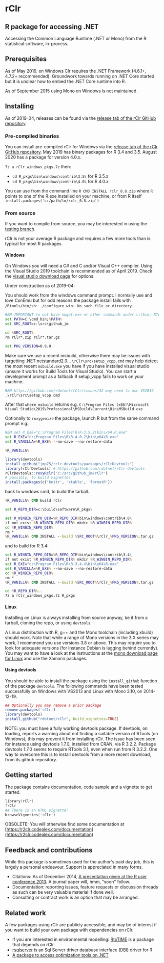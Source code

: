 # rClr

## R package for accessing .NET

Accessing the Common Language Runtime (.NET or Mono) from the R statistical software, in-process.

## Prerequisites

As of May 2019, on Windows Clr requires the .NET Framework (4.6.1+, 4.7.2+ recommended). Groundwork towards running on .NET Core started but it is unclear how to embed the .NET Core runtime into R.

As of September 2015 using Mono on Windows is not maintained.

## Installing

As of 2019-04, releases can be found via the [release tab of the rClr GitHub repository](https://github.com/rdotnet/rClr/releases).

### Pre-compiled binaries

You can install pre-compiled rClr for Windows via the [release tab of the rClr GitHub repository](https://github.com/rdotnet/rClr/releases). May 2019 has binary packages for R 3.4 and 3.5. August 2020 has a package for version 4.0.x. 

`7z a rClr_windows_pkgs.7z` then:

* `cd R_pkgs\bin\windows\contrib\3.5\` for R 3.5.x
* `cd R_pkgs\bin\windows\contrib\4.0\` for R 4.0.x

You can use from the command line `R CMD INSTALL rclr_0.8.zip` where `R` points to one of the R.exe installed on your machine, or from R itself `install.packages('c:/path/to/rclr_0.8.zip')`

### From source

If you want to compile from source, you may be interested in using the [testing branch](https://github.com/rdotnet/rClr/tree/testing).

rClr is not your average R package and requires a few more tools than is typical for most R packages.

#### Windows

On Windows you will need a C# and C and/or Visual C++ compiler. Using the Visual Studio 2019 toolchain is recommended as of April 2019. Check the [visual studio download page](https://visualstudio.microsoft.com/downloads/) for options.

Under construction as of 2019-04:

You should work from the windows command prompt. I normally use and love ConEmu but for odd reasons the package install fails with `/Rtools/bin/sh: ./configure.win: No such file or directory`.

```bat
REM IMPORTANT to not have nuget.exe or other commands under c:\bin; RTools mingw cannot find these commands
set PATH=C:\cmd_bin;%PATH%
set SRC_ROOT=c:\src\github_jm

cd %SRC_ROOT%
rm rClr*.zip rClr*.tar.gz

set PKG_VERSION=0.9.0
```

Make sure we use a recent msbuild, otherwise there may be issues with targetting .NET netstandard2.0. `.\rClr\src\setup_vcpp.cmd` may help detect the most recent `msbuild.exe` you have if you have installed visual studio (unsure it works for Build Tools for Visual Studio). You can start a development prompt as a fallback if setup_vcpp fails to work on your machine.

```bat
REM https://github.com/rdotnet/rClr/issues/42 may need to use VS2019
.\rClr\src\setup_vcpp.cmd
```

After that `where msbuild` returns e.g. `C:\Program Files (x86)\Microsoft Visual Studio\2019\Professional\MSBuild\Current\Bin\MSBuild.exe`

Optionally to `roxygenize` the package, launch R but from the same command prompt e.g.:

```bat
REM set R_EXE="c:\Program Files\R\R-3.5.2\bin\x64\R.exe"
set R_EXE="c:\Program Files\R\R-4.0.2\bin\x64\R.exe"
set R_VANILLA=%R_EXE% --no-save --no-restore-data

%R_VANILLA%
```

```R
library(devtools)
install_github("jmp75/rclr-devtools/packages/rClrDevtools")
library(rClrDevtools) # https://github.com/rdotnet/rClr-devtools
rClrDevtools::roxyRclr('c:/src/github_jm/rClr')
# possibly, to build vignettes
install.packages(c('knitr', 'xtable', 'formatR'))
```

back to windows cmd, to build the tarball. 

```bat
%R_VANILLA% CMD build rClr
```

```bat
set R_REPO_DIR=c:\build\software\R_pkgs\
```

```bat
set R_WINBIN_REPO_DIR=%R_REPO_DIR%bin\windows\contrib\4.0\
if not exist %R_WINBIN_REPO_DIR% mkdir %R_WINBIN_REPO_DIR%
cd %R_WINBIN_REPO_DIR%
rm *
%R_VANILLA% CMD INSTALL --build %SRC_ROOT%\rClr_%PKG_VERSION%.tar.gz
```

and to build for R 3.4:

```bat
set R_WINBIN_REPO_DIR=%R_REPO_DIR%bin\windows\contrib\3.4\
if not exist %R_WINBIN_REPO_DIR% mkdir %R_WINBIN_REPO_DIR%
set R_EXE="c:\Program Files\R\R-3.4.4\bin\x64\R.exe"
set R_VANILLA=%R_EXE% --no-save --no-restore-data
cd %R_WINBIN_REPO_DIR%
rm *
%R_VANILLA% CMD INSTALL --build %SRC_ROOT%\rClr_%PKG_VERSION%.tar.gz

cd %R_REPO_DIR%..
7z a rClr_windows_pkgs.7z R_pkgs
```

#### Linux

Installing on Linux is always installing from source anyway, be it from a tarball, cloning the repo, or using `devtools`.

A Linux distribution with R, g++ and the Mono toolchain (including xbuild) should work. Note that while a range of Mono versions in the 3.X series may work, I recommend you use versions 3.8 or above. This may require you to look for adequate versions (for instance Debian is lagging behind currently). You may want to have a look at the instructions at the [mono download page for Linux](http://www.mono-project.com/download/#download-lin) and use the Xamarin packages.

#### Using devtools

You should be able to install the package using the `install_github` function of the package `devtools`. The following commands have been tested successfully on Windows with VS2013 and Linux with Mono 3.10, on 2014-12-19.

```R
## Optionally you may remove a prior package
remove.packages('rClr')
library(devtools)
install_github("rdotnet/rClr", build_vignettes=TRUE)
```

NOTE: you must have a fully working devtools package. If devtools, on loading, reports a warning about not finding a suitable version of RTools (on Windows), this may prevent it from installing rClr. The issue has been seen for instance using devtools 1.7.0, installed from CRAN, via R 3.2.2. Package devtools 1.7.0 seems to require RTools 3.1, even when run from R 3.2.2. One way to overcome this is to install devtools from a more recent download, from its github repository.

## Getting started

The package contains documentation, code sample and a vignette to get started.

```S
library(rClr)
?rClr
## There is an HTML vignette:
browseVignettes('rClr')
```

OBSOLETE: You will otherwise find some documentation at [https://r2clr.codeplex.com/documentation](https://r2clr.codeplex.com/documentation)

## Feedback and contributions

While this package is sometimes used for the author's paid day job, this is largely a personal endeavour. Support is appreciated in many forms.

* Citations: As of December 2014, [A presentation given at the R user conference 2013](https://publications.csiro.au/rpr/pub?list=ASE&pid=csiro:EP132284&expert=false&sb=RECENT&n=6&rpp=50&page=17&tr=3274&dr=all&csiro.affiliation=B3800). A journal paper will, hmm, "soon" follow.
* Documentation: reporting issues, feature requests or discussion threads as such can be very valuable material if done well.  
* Consulting or contract work is an option that may be arranged.

## Related work

A few packages using rClr are publicly accessible, and may be of interest if you want to build your own package with dependencies on rClr.

* If you are interested in environmental modelling: [RtoTIME](https://github.com/jmp75/RtoTIME) is a package that depends on rClr
* [rsqlserver](https://github.com/agstudy/rsqlserver) is an Sql Server driver database interface (DBI) driver for R
* [A package to access optimization tools on .NET](https://github.com/jmp75/metaheuristics/tree/master/R/pkgs/mh)
